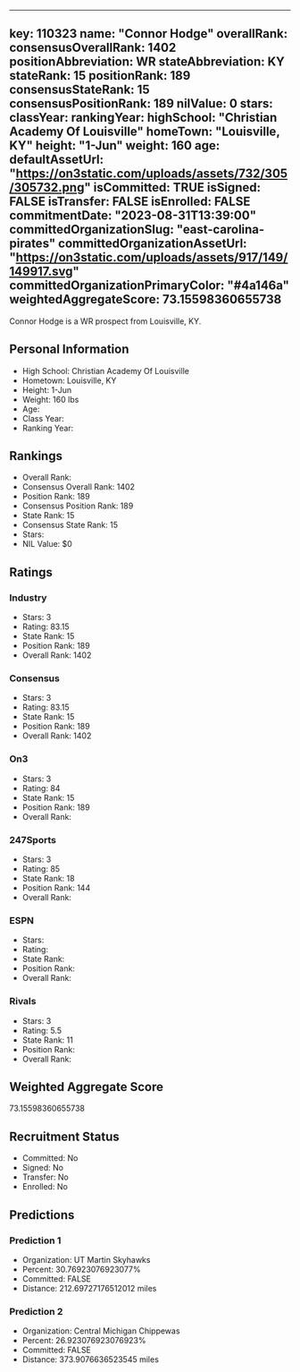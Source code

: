 ---
  key: 110323
  name: "Connor Hodge"
  overallRank: 
  consensusOverallRank: 1402
  positionAbbreviation: WR
  stateAbbreviation: KY
  stateRank: 15
  positionRank: 189
  consensusStateRank: 15
  consensusPositionRank: 189
  nilValue: 0
  stars: 
  classYear: 
  rankingYear: 
  highSchool: "Christian Academy Of Louisville"
  homeTown: "Louisville, KY"
  height: "1-Jun"
  weight: 160
  age: 
  defaultAssetUrl: "https://on3static.com/uploads/assets/732/305/305732.png"
  isCommitted: TRUE
  isSigned: FALSE
  isTransfer: FALSE
  isEnrolled: FALSE
  commitmentDate: "2023-08-31T13:39:00"
  committedOrganizationSlug: "east-carolina-pirates"
  committedOrganizationAssetUrl: "https://on3static.com/uploads/assets/917/149/149917.svg"
  committedOrganizationPrimaryColor: "#4a146a"
  weightedAggregateScore: 73.15598360655738
  ---
  
  Connor Hodge is a WR prospect from Louisville, KY.
  
  ## Personal Information
  - High School: Christian Academy Of Louisville
  - Hometown: Louisville, KY
  - Height: 1-Jun
  - Weight: 160 lbs
  - Age: 
  - Class Year: 
  - Ranking Year: 
  
  ## Rankings
  - Overall Rank: 
  - Consensus Overall Rank: 1402
  - Position Rank: 189
  - Consensus Position Rank: 189
  - State Rank: 15
  - Consensus State Rank: 15
  - Stars: 
  - NIL Value: $0
  
  ## Ratings
  
  ### Industry
  - Stars: 3
  - Rating: 83.15
  - State Rank: 15
  - Position Rank: 189
  - Overall Rank: 1402
  
  ### Consensus
  - Stars: 3
  - Rating: 83.15
  - State Rank: 15
  - Position Rank: 189
  - Overall Rank: 1402
  
  ### On3
  - Stars: 3
  - Rating: 84
  - State Rank: 15
  - Position Rank: 189
  - Overall Rank: 
  
  ### 247Sports
  - Stars: 3
  - Rating: 85
  - State Rank: 18
  - Position Rank: 144
  - Overall Rank: 
  
  ### ESPN
  - Stars: 
  - Rating: 
  - State Rank: 
  - Position Rank: 
  - Overall Rank: 
  
  ### Rivals
  - Stars: 3
  - Rating: 5.5
  - State Rank: 11
  - Position Rank: 
  - Overall Rank: 
  
  ## Weighted Aggregate Score
  73.15598360655738
  
  ## Recruitment Status
  - Committed: No
  - Signed: No
  - Transfer: No
  - Enrolled: No
  
  
  
  ## Predictions
  
  ### Prediction 1
  - Organization: UT Martin Skyhawks
  - Percent: 30.76923076923077%
  - Committed: FALSE
  - Distance: 212.69727176512012 miles
  
  ### Prediction 2
  - Organization: Central Michigan Chippewas
  - Percent: 26.923076923076923%
  - Committed: FALSE
  - Distance: 373.9076636523545 miles
  